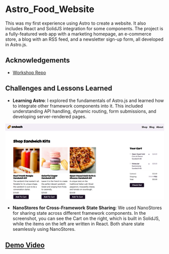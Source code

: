 # Astro_Food_Website  
This was my first experience using Astro to create a website. It also includes React and SolidJS integration for some components. The project is a fully-featured web app with a marketing homepage, an e-commerce store, a blog with an RSS feed, and a newsletter sign-up form, all developed in Astro.js.  

## Acknowledgements  
- [Workshop Repo](https://github.com/learnwithjason/astro-frontend-masters)  

## Challenges and Lessons Learned  

- **Learning Astro**: I explored the fundamentals of Astro.js and learned how to integrate other framework components into it. This included understanding API handling, dynamic routing, form submissions, and developing server-rendered pages.  

![SnapShot](./shop.PNG)
- **NanoStores for Cross-Framework State Sharing**: We used NanoStores for sharing state across different framework components. In the screenshot, you can see the Cart on the right, which is built in SolidJS, while the items on the left are written in React. Both share state seamlessly using NanoStores.  

## [Demo Video](./demo.mp4)
